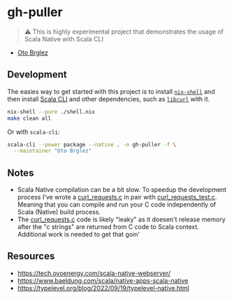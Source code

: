 # gh-puller

> ⚠️ This is highly experimental project that demonstrates the usage of Scala Native with Scala CLI

- [Oto Brglez](https://twitter.com/otobrglez)

## Development

The easies way to get started with this project is to install [`nix-shell`][nix-shell] and then install [Scala CLI][scala-cli] and other dependencies, such as [`libcurl`][libcurl] with it.

```bash
nix-shell --pure ./shell.nix
make clean all
```

Or with `scala-cli`:

```bash
scala-cli --power package --native . -o gh-puller -f \
  --maintainer "Oto Brglez"
```

## Notes

- Scala Native compilation can be a bit slow. To speedup the development process I've wrote a [curl_requests.c](./curl_requests.c) in pair with [curl_requests_test.c](./curl_requests_test.c). Meaning that you can compile and run your C code independently of Scala (Native) build process.
- The [curl_requests.c](./curl_requests.c) code is likely "leaky" as it doesen't release memory after the "c strings" are returned from C code to Scala context. Additional work is needed to get that goin'

## Resources
- https://tech.ovoenergy.com/scala-native-webserver/
- https://www.baeldung.com/scala/native-apps-scala-native
- https://typelevel.org/blog/2022/09/19/typelevel-native.html

[libcurl]: https://curl.se/libcurl/
[nix-shell]: https://nixos.org/manual/nix/stable/command-ref/nix-shell.html
[scala-cli]: https://scala-cli.virtuslab.org/
